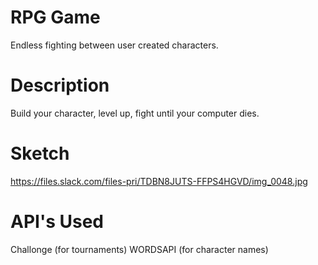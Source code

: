# RPG Game
Endless fighting between user created characters.

# Description
Build your character, level up, fight until your computer dies.

# Sketch
https://files.slack.com/files-pri/TDBN8JUTS-FFPS4HGVD/img_0048.jpg

# API's Used
Challonge (for tournaments)
WORDSAPI (for character names)
